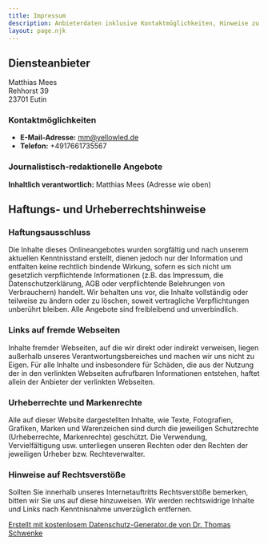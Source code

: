 ```yaml
---
title: Impressum
description: Anbieterdaten inklusive Kontaktmöglichkeiten, Hinweise zu Haftung und Urheberrecht
layout: page.njk
---
```


## Diensteanbieter

Matthias Mees<br>
Rehhorst 39<br>
23701 Eutin

### Kontaktmöglichkeiten

-   **E-Mail-Adresse:** [mm@yellowled.de](mailto:mm@yellowled.de)
-   **Telefon:** +4917661735567

### Journalistisch-redaktionelle Angebote

**Inhaltlich verantwortlich:** Matthias Mees (Adresse wie oben)

## Haftungs- und Urheberrechtshinweise

### Haftungsausschluss

Die Inhalte dieses Onlineangebotes wurden sorgfältig und nach unserem aktuellen Kenntnisstand erstellt, dienen jedoch nur der Information und entfalten keine rechtlich bindende Wirkung, sofern es sich nicht um gesetzlich verpflichtende Informationen (z.B. das Impressum, die Datenschutzerklärung, AGB oder verpflichtende Belehrungen von Verbrauchern) handelt. Wir behalten uns vor, die Inhalte vollständig oder teilweise zu ändern oder zu löschen, soweit vertragliche Verpflichtungen unberührt bleiben. Alle Angebote sind freibleibend und unverbindlich.

### Links auf fremde Webseiten

Inhalte fremder Webseiten, auf die wir direkt oder indirekt verweisen, liegen außerhalb unseres Verantwortungsbereiches und machen wir uns nicht zu Eigen. Für alle Inhalte und insbesondere für Schäden, die aus der Nutzung der in den verlinkten Webseiten aufrufbaren Informationen entstehen, haftet allein der Anbieter der verlinkten Webseiten.

### Urheberrechte und Markenrechte

Alle auf dieser Website dargestellten Inhalte, wie Texte, Fotografien, Grafiken, Marken und Warenzeichen sind durch die jeweiligen Schutzrechte (Urheberrechte, Markenrechte) geschützt. Die Verwendung, Vervielfältigung usw. unterliegen unseren Rechten oder den Rechten der jeweiligen Urheber bzw. Rechteverwalter.

### Hinweise auf Rechtsverstöße

Sollten Sie innerhalb unseres Internetauftritts Rechtsverstöße bemerken, bitten wir Sie uns auf diese hinzuweisen. Wir werden rechtswidrige Inhalte und Links nach Kenntnisnahme unverzüglich entfernen.

<p><a href="https://datenschutz-generator.de/?l=de" title="Rechtstext von Dr. Schwenke - für weitere Informationen bitte anklicken." target="_blank" rel="noopener">Erstellt mit kostenlosem Datenschutz-Generator.de von Dr. Thomas Schwenke</a></p>

